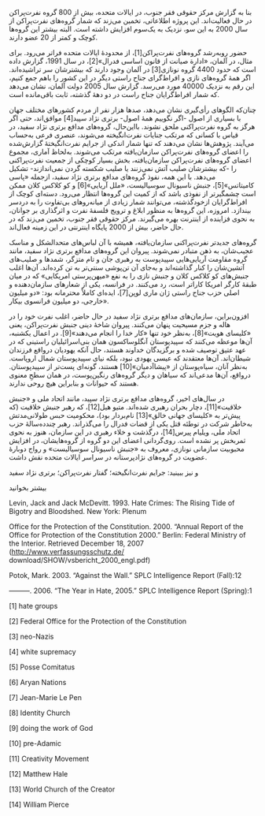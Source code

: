   بنا به گزارش مرکز حقوقی فقر جنوب، در ایالات متحده، بیش از 800 گروه نفرت‌پراکن در حال فعالیت‌اند. این پروژه اطلاعاتی، تخمین می‌زند که شمار گروه‌های نفرت‌پراکن از سال 2000 به این سو، نزدیک به یک‌سوم افزایش داشته است. البته بیشتر این گروه‌ها کوچک و کمتر از 20 عضو دارند.

 حضور روبه‌رشد گروه‌های نفرت‌پراکن[1]، از محدودۀ ایالات متحده فراتر می‌رود. برای مثال، در آلمان، «ادارة صیانت از قانون اساسی فدرال»[2]، در سال 1991، گزارش داده است که حدود 4400 گروه نونازی[3] در آلمان وجود دارند که بیشترشان سر تراشیده‌اند. اگر همۀ گروه‌های نازی و افراط‌گرای جناح راستی دیگر در این کشور را باهم جمع کنیم، این رقم به نزدیک 40000 مورد می‌رسد. گزارش سال 2005 دولت آلمان، نشان می‌دهد که شمار افراط‌گرایان جناح راست در دو دهۀ گذشته، ثابت باقی‌مانده است.

 چنان‌که الگوهای رأی‌گیری نشان می‌دهد، صدها هزار نفر از مردم کشورهای مختلف جهان با بسیاری از اصول -اگر نگوییم همۀ اصول- برتری نژاد سپید[4] موافق‌اند، حتی اگر هرگز به گروه نفرت‌پراکنی ملحق نشوند. بااین‌حال، گروه‌های مدافع برتری نژاد سفید، در قیاس با کسانی که مرتکب جنایات نفرت‌انگیخته می‌شوند، عنصری فرعی به‌حساب می‌آیند. پژوهش‌ها نشان می‌دهند که تنها شمار اندکی از جرایم نفرت‌انگیختۀ گزارش‌شده را اعضای گروه‌های نفرت‌پراکن سازمان‌یافته مرتکب می‌شوند. به‌لحاظ آماری، مجموع اعضای گروه‌های نفرت‌پراکن سازمان‌یافته، بخش بسیار کوچکی از جمعیت نفرت‌پراکنی را -که بیشترشان صلیب آتش نمی‌زنند یا صلیب شکسته گردن نمی‌اندازند- تشکیل می‌دهد. با این همه، نفوذ گروه‌های مدافع برتری نژاد سفید، ازجمله «پاسی کامیتاتس»[5]، جنبش ناسیونال سوسیالیست، «ملل آریایی»[6] و کو کلاکس کلان ممکن است چشمگیرتر از نفوذی باشد که از کمیت این گروه‌ها انتظار می‌رود. دسته‌ای کوچک از افراط‌گرایان ازخودگذشته، می‌توانند شمار زیادی از میانه‌روهای بی‌تفاوت را به دردسر بیندازد. امروزه، این گروه‌ها به منظور ابلاغ و ترویج فلسفۀ نفرت و اثرگذاری بر جوانان، به نحوی فزاینده از اینترنت بهره می‌گیرند. مرکز حقوقی فقر جنوب، تخمین می‌زند که در حال حاضر، بیش از 2000 پایگاه اینترنتی در این زمینه فعال‌اند.

 گروه‌های جدیدتر نفرت‌پراکنی سازمان‌یافته، همیشه با آن لباس‌های متحدالشکل و مناسک عجیب‌شان، به ذهن متبادر نمی‌شوند. پیروان این گروه‌های مدافع برتری نژاد سفید، مانند گروه مقاومت آریایی‌هایی سپیدپوست به رهبری جان و تام متزگر، شمدها و صلیب‌های آتشین‌شان را کنار گذاشته‌اند و به‌جای آن تن‌پوشی سنتی‌تر به تن کرده‌اند. آن‌ها اغلب جنبش‌های کو کلاکس کلان و جنبش نازی را به نفع «میهن‌پرستی امریکایی» که در میان طبقۀ کارگر امریکا کاراتر است، رد می‌کنند. در فرانسه، یکی از شعارهای سازمان‌دهنده و اصلی حزب جناح راستی ژان ماری لوپن[7]، ایده‌ای کاملاً محترمانه بود: «دو میلیون خارجی، دو میلیون فرانسوی بیکار».

 افزون‌براین، سازمان‌های مدافع برتری نژاد سفید در حال حاضر، اغلب نفرت خود را در هاله و جزم مسیحیت پنهان می‌کنند. پیروان شاخۀ دینی جنبش نفرت‌پراکن، یعنی «کلیسای هویت»[8]، به‌نظر خود تنها «کار خدا را انجام می‌دهند»[9]. در اعمال یکشنبه، آن‌ها موعظه می‌کنند که سپیدپوستان آنگلوساکسون همان بنی‌اسرائیلیان راستینی که در عهد عتیق توصیف شده‌ و برگزیدگان خداوند هستند، حال آنکه یهودیان درواقع فرزندان شیطان‌اند. آن‌ها معتقدند که عیسی یهودی نبود، بلکه نیای سپیدپوستان شمال اروپاست. به‌نظر آنان، سیاه‌پوستان از «پیشاآدمیان»[10] هستند، گونه‌ای پست‌تر از سپیدپوستان. درواقع، آن‌ها مدعی‌اند که سیاهان و دیگر گروه‌های رنگین‌پوست، در همان سطحِ معنوی هستند که حیوانات و بنابراین هیچ روحی ندارند.

 در سال‌های اخیر، گروه‌های مدافع برتری نژاد سپید، مانند اتحاد ملی و «جنبش خلاقیت»[11]، دچار بحران رهبری شده‌اند. متیو هیل[12]، که رهبر جنبش خلاقیت (که پیش‌تر به «کلیسای جهانی خالق»[13] نام‌بردار بود)، محکومیت حبس طولانی‌مدتش به‌خاطر شرکت در توطئه قتل یکی از قضات فدرال را می‌گذراند. رهبر چندده‌سالۀ حزب اتحاد ملی، ویلیام پیرس[14]، درگذشت و خلاء رهبری در این سازمان، هنوز به نحوی ثمربخش پر نشده است. روی‌گردانی اعضای این دو گروه از گروه‌هایشان، در افزایش محبوبیت سازمانی نونازی، معروف به «جنبش ناسیونال سوسیالیست» و رواج دوبارۀ عضویت در گروه‌های نژادپرستانه در سراسر ایالات متحده نقش داشت.

 و نیز ببینید: جرایم نفرت‌انگیخته؛ گفتار نفرت‌پراکن؛ برتری نژاد سفید

بیشتر بخوانید

Levin, Jack and Jack McDevitt. 1993. Hate Crimes: The Rising Tide of Bigotry and Bloodshed. New York: Plenum

Office for the Protection of the Constitution. 2000. “Annual Report of the Office for Protection of the Constitution 2000.” Berlin: Federal Ministry of the Interior. Retrieved December 18, 2007 (http://www.verfassungsschutz.de/ download/SHOW/vsbericht\_2000\_engl.pdf)

Potok, Mark. 2003. “Against the Wall.” SPLC Intelligence Report (Fall):12

———. 2006. “The Year in Hate, 2005.” SPLC Intelligence Report (Spring):1

[1] hate groups

[2] Federal Office for the Protection of the Constitution

[3] neo-Nazis

[4] white supremacy

 [5] Posse Comitatus

[6] Aryan Nations

 [7] Jean-Marie Le Pen

[8] Identity Church

[9] doing the work of God

[10] pre-Adamic

[11] Creativity Movement

 [12] Matthew Hale

[13] World Church of the Creator

[14] William Pierce

 

 

 

 